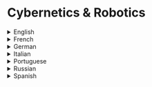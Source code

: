 # Cybernetics & Robotics

<details>
  <summary>English</summary>
  
  ### Materials
- [Cybernetics MIT](http://web.mit.edu/esd.83/www/notebook/Cybernetics.PDF)
- [Wikipedia Cybernetics](https://en.wikipedia.org/wiki/Cybernetics)
- [Pangaro](http://www.pangaro.com/definition-cybernetics.html)
- [Web Dictionary of Cybernetics](http://pespmc1.vub.ac.be/ASC/INdexASC.html)
- [What are Cybernetics](http://pespmc1.vub.ac.be/CYBSWHAT.html)
- [Asc-Cybernetics](http://www.asc-cybernetics.org/foundations/definitions.htm)
- [New World Encyclopedia](http://www.newworldencyclopedia.org/entry/Cybernetics)
- [Chicago School of Media Theory](https://lucian.uchicago.edu/blogs/mediatheory/keywords/cybernetics/)
- [Wikiquote Cybernetics](https://en.wikiquote.org/wiki/Cybernetics)
- [Cybernetics: A mathematician of mind](https://www.nature.com/articles/538039a)
- [The Cybernetics Movement](http://technologyandsociety.org/the-cybernetics-movement/)
- [Norbert Wiener](https://uberty.org/wp-content/uploads/2015/07/Norbert_Wiener_Cybernetics.pdf)
- [Max Planck Institute](http://www.kyb.tuebingen.mpg.de/research/dep.html)
- [Introduction to Cybernetics](https://pangaro.com/design-is/Cybernetics-minimized-v8b.pdf)
- [The Human use of Human Beings](https://monoskop.org/images/5/51/Wiener_Norbert_The_Human_Use_of_Human_Beings.pdf)
- [Cybernetics and the Theory of Knowledge](http://vonglasersfeld.com/papers/255.pdf)
- [Cybernetics Article](http://21stcenturywiener.org/wp-content/uploads/2013/11/Cybernetics-by-D.A.-Mindell.pdf)
- [Application of Cybernetics](https://arxiv.org/pdf/1311.0257.pdf)
- [Past, Present and Future of Cybernetics](http://www.linkgroup.hu/docs/13Systems.pdf)
- [An Introduction to Cybernetics](http://dspace.utalca.cl/bitstream/1950/6344/2/IntroCyb.pdf)
- [Principles of Systems and Cybernetics](http://134.184.131.111/papers/PrinciplesCybSys.pdf)
- [Cybernetics: Big Five Theory](https://scottbarrykaufman.com/wp-content/uploads/2014/08/DeYoung-2014-CB5T-JRP.pdf)
- [Cybernetics and AI](https://cw.fel.cvut.cz/old/_media/courses/ae3b33kui/lectures/lecture_03.pdf)
- [Architectural Relevance of Cybernetics](https://cmusyntheticecologies.files.wordpress.com/2014/01/pask_gordon_the-architectural-relevance-of-cybernetics.pdf)
- [Principles for Learning Design](http://cepa.info/fulltexts/1796.pdf)
- [Cybernetic Ontology](https://www.vordenker.de/ggphilosophy/gg_cyb_ontology.pdf)
- [How We Became Posthuman](http://faculty.georgetown.edu/irvinem/theory/Hayles-Posthuman-excerpts.pdf)
- [Cybernetics and Military Applications](https://apps.dtic.mil/dtic/tr/fulltext/u2/727887.pdf)
- [Normalizing Soviet Cybernetics](http://nevzlin.huji.ac.il/userfiles/files/47.2.peters.pdf)
- [Soviet Cybernetics Research](https://www.rand.org/content/dam/rand/pubs/reports/2007/R909.pdf)
- [Understanding Understanding](http://www.alice.id.tue.nl/references/foerster-2003.pdf)
- [Cybernetics in the Soviet Union](https://apps.dtic.mil/dtic/tr/fulltext/u2/602705.pdf)
- [The Future of Artificial Intelligence and Cybernetics](https://www.technologyreview.com/s/602830/the-future-of-artificial-intelligence-and-cybernetics/)
- [A Logical Calculus of the Ideas Immanent in Nervous Activity](http://www.cse.chalmers.se/~coquand/AUTOMATA/mcp.pdf)
- [Python Robotics Programming](http://academy.visualcomponents.com/courses/python-robotics-programming-a-robot-with-python/)
- [What is Robotics](http://www.electronicsteacher.com/robotics/what-is-robotics.php)
- [Robotics Tutorial](https://www.javatpoint.com/robotics-tutorial)
- [How to Build your First Robot](http://www.societyofrobots.com/robot_tutorial.shtml)
- [Robotics with Python](https://pythonprogramming.net/robotics-raspberry-pi-tutorial-gopigo-introduction/)
- [Introduction to Robotics](http://engineering.nyu.edu/mechatronics/smart/pdf/Intro2Robotics.pdf)
- [The Basics of Robotics](https://www.theseus.fi/bitstream/handle/10024/37806/Shakhatreh_Fareed.pdf?sequence=2)
- [Beginner's Guide to Robotics](http://www.robot.bmstu.ru/files/books/(Ebook%20-%20English)%20Mcgraw-Hil,%20Pic%20Robotics%20--%20A%20Beginner%27S%20Guide%20To%20Robotic.pdf)
- [Robotics](http://aima.eecs.berkeley.edu/slides-pdf/chapter25.pdf)
- [A Mathematical Intro to Robotic Manipulation](https://www.cds.caltech.edu/~murray/books/MLS/pdf/mls94-complete.pdf)
- [Intro to Robotics](http://hades.mech.northwestern.edu/images/2/2a/Park-lynch.pdf)
- [The Robotics Primer](http://www.ict.griffith.edu.au/~vlad/teaching/robotics.d/RESOURCES/mataric-primer.pdf)
- [History of Robotics](https://www.robotshop.com/media/files/PDF/timeline.pdf)
- [Industrial Robotics](http://www.diag.uniroma1.it/~deluca/rob1_en/01_IndustrialRobots.pdf)
- [Next Gen Robotics](https://arxiv.org/pdf/1606.09205.pdf)
- [Human-Robot Interaction](https://robotics.usc.edu/publications/media/uploads/pubs/585.pdf)
- [An Intro to Robotics](https://www.ohio.edu/mechanical-faculty/williams/html/PDF/IntroRob.pdf)
- [AI Robotics](http://www.profesaulosuna.com/data/files/ROBOTICA/ROBOTICS%20EBOOKS/Introduction%20to%20AI%20Robotics.pdf)
- [Intro to Robotics: Mechanics and Control](http://www.mech.sharif.ir/c/document_library/get_file?uuid=5a4bb247-1430-4e46-942c-d692dead831f&amp;groupId=14040)
- [Robotics and Automation](https://doc.lagout.org/science/0_Computer%20Science/8_Electronics%20&amp;%20Robotics/Robotics%20and%20Automation%20Handbook.pdf)
- [Automation and Robotics](http://zums.ac.ir/files/research/site/ebooks/Robotics/Automation%20and%20Robotics.pdf)
- [Fundamentals of Robotics](http://ri.uaemex.mx/bitstream/handle/20.500.11799/35479/secme-23176.pdf?sequence=1)
- [Robotics: Applications and Fundamentals](http://www.mech.sharif.ir/c/document_library/get_file?uuid=72d4fa8c-2ce0-444f-aebf-f7735c5c51ee&amp;groupId=14040)
- [Robotics in the Classroom](https://er.jsc.nasa.gov/seh/Robot_PDF_Files/robotics_in_the_classroom.pdf)
- [A Survey of Space Robotics](https://www.cs.cmu.edu/~illah/PAPERS/ISAIRAS03.pdf)
- [MIT 6.832](https://www.youtube.com/watch?v=Z8oMbOj9IWM&amp;list=PL58F1D0056F04CF8C)
- [Robotics by Prof. Pratihar](https://www.youtube.com/watch?v=rYWJdZ5qg6M&amp;list=PLbRMhDVUMngcdUbBySzyzcPiFTYWr4rV_)
- [Lecture Collection, Introduction to Robotics](https://www.youtube.com/watch?v=0yD3uBshJB0&amp;list=PL65CC0384A1798ADF)
- [AI for Robotics](https://www.youtube.com/watch?v=Uqt_pRbR8rI&amp;list=PLAwxTw4SYaPkCSYXw6-a_aAoXVKLDwnHK)
- [Kernel Methods](http://mlg.eng.cam.ac.uk/mlss09/mlss_slides/Schoelkopf_1.pdf)
- [Robot, Isaac Asimov Audiobook](https://www.youtube.com/watch?v=3MKehEokycA)
- [What is Cybernetics](https://www.youtube.com/watch?v=JJ6orMfmorg)
- [Robot Dynamics and Control](https://home.deib.polimi.it/gini/robot/docs/spong.pdf)
</details>

<details>
  <summary>French</summary>
  
  ### Materials
- [La Cybernétique](http://www.astrosurf.com/luxorion/cybernetique.htm)
- [Cybernétique](http://villemin.gerard.free.fr/Scienmod/NotCyber.htm)
- [Cybernétique et physiologie](http://planet-vie.ens.fr/article/1399/cybernetique-physiologie)
- [Cybernétique et Société](https://hal.archives-ouvertes.fr/hal-01640981/document)
- [La Cybernétique](https://monoskop.org/images/f/fe/Couffignal_Louis_La_cybernetique_1968.Pdf)
- [Cybernétique et L'Origine de L'Information](https://monoskop.org/images/2/2f/Ruyer_Raymond_La_Cybernetique_et_l_origine_de_linformation_1954.pdf)
- [Cybernetique Slides](https://listes.u-picardie.fr/wws/d_read/unidiversite/ENSEIGNEMENTS/HistoireId%C3%A9esScientifiques/Supports%20Cours/CYBER.pdf)
- [L'Hypothèse Cybernétique](https://translationcollective.files.wordpress.com/2012/06/cybernetique.pdf)
- [Art et Cybernétique](http://web.cast.free.fr/webcast20/SimonDINER-Art-et-Cybernetique.pdf)
- [Cybernétique et Matérialisme](http://jerome-segal.de/Publis/Programmer_Segal.pdf)
- [OpenClassRooms](https://openclassrooms.com/fr/courses/4076871-sinitier-a-la-robotique)
- [Cours de Robotique](http://icube-avr.unistra.fr/fr/images/a/a4/Cours_rob_intro.pdf)
- [Introduction à la Robotique](http://eavr.u-strasbg.fr/~bernard/education/master_gsb/poly_master_gsb.pdf)
- [Robotique Industrielle](http://www.glaurent.free.fr/cours/polyRobotiqueIndustrielle.pdf)
- [IA et Robotique](http://www.agence-nationale-recherche.fr/fileadmin/user_upload/documents/2012/Cahier-ANR-4-Intelligence-Artificielle.pdf)
- [Robotique et IA](http://www.bnf.fr/documents/biblio_robots.pdf)
- [Cours de Robotique Avancée](http://www.isir.upmc.fr/UserFiles/File/Bidaud/Cours%20Robotique%20834(1).pdf)
- [Cours de Robotique Fondamentale](https://www.pobot.org/IMG/pdf/cinematique_des_robots_series.pdf)
- [Robotique Mobile](https://perso.ensta-paristech.fr/~filliat/Courses/Polys/Filliat_RobotiqueMobile_ENSTAParisTech.pdf)
- [Modélisation des Systèmes Robotiques](https://perso.crans.org/~ghaessig/UPMC/Modelisation_robotique/Cours%20Robotique%202014.pdf)
</details>

<details>
  <summary>German</summary>
  
  ### Materials
- [Spektrum.de](https://www.spektrum.de/lexikon/neurowissenschaft/kybernetik/6831)
- [Kybernetik](https://www.uni-due.de/~bj0063/doc/Lenk.pdf)
- [Kybernetik Und Systemtheorie](https://www.vordenker.de/downloads/kybmed.pdf)
- [Norbert Wiener](http://www.diemo.de/projects/nwiener/nwiener.pdf)
- [Robotik](https://www.uni-ulm.de/fileadmin/website_uni_ulm/iui.inst.130/Arbeitsgruppen/Robotics/Robotik/Robotik-Skript_07-08.pdf)
- [Robotik 2](https://www.tu-chemnitz.de/informatik/KI/scripts/ws0405/KI_Schule/KI-Schule-04-lehr-3.pdf)
- [Robotik-Systeme](https://www.e-fi.de/fileadmin/Innovationsstudien_2016/StuDIS_11_2016.pdf)
- [Grundlagen der Robotik](https://homepages.thm.de/~hg6458/Robotik/Robotik.pdf)
</details>

<details>
  <summary>Italian</summary>
  
  ### Materials
- [Digicult.it](http://digicult.it/it/digimag/issue-049/in-the-beginning-was-cybernetics-relation-between-science-artists/)
- [La Cibernetica](http://www.fedoa.unina.it/8517/1/Leone_Montagnini_23.pdf)
- [Istituto Calvino](https://www.istitutocalvino.gov.it/studenti/siti/ia/ia/cibernetica.html)
- [L'Ipotesi Cibernetica](https://maldoror.noblogs.org/files/2012/09/TIQQUN-IpotesiCibernetica.pdf)
- [Automazione, Cibernetica della Mente](http://www.bibliomanie.it/FRANCESCO%20FORLEO%20-%20BIBLIOMANIE%20-%20ELISABETTA%20BRIZIO.pdf)
- [La Science des Systèmes](https://www.syti.net/Cybernetics.html)
- [Il Mondo dei Robot](https://www.itisondrio.org/jupgrade/images/stories/varie_alunni/tesine/il_mondo_dei_robot_negrini_10-11.pdf)
- [Sviluppi della Robotica](http://presidenza.governo.it/biotecnologie/documenti/Robotica-misto%20CNB-CNBBSV-17lug17-IT.pdf)
- [Evoluzione della Robotica](http://didawiki.cli.di.unipi.it/lib/exe/fetch.php/pro/lezione_a.ii_-_introduzione_alla_percezione_robotica_parte3_.pdf)
</details>

<details>
  <summary>Portuguese</summary>
  
  ### Materials
- [Cibernética: Ciência e Técnica](https://tecnos.cienciassociais.ufg.br/up/410/o/Disserta%C3%A7%C3%A3o_-_Cibernetica__Ciencia_e_T%C3%A9cnica.pdf)
- [A Robótica no Ensino e Aprendizagem de Programação](https://repositorio.iscte-iul.pt/bitstream/10071/15076/1/A%20Rob%C3%B3tica%20no%20Ensino%20e%20Aprendizagem%20de%20Programa%C3%A7%C3%A3o.pdf)
- [Apostila de Robótica](http://www.joinville.udesc.br/portal/professores/silas/materiais/Apostila_de_Robotica.pdf)
- [Introdução aos Robôs](https://webx.ubi.pt/~felippe/texts5/robotica_cap1.pdf)
- [Introdução à Robótica](http://users.isr.ist.utl.pt/~jseq/caps1-6.pdf)
- [Tutorial em Robôs de Combate](http://www.robot.bmstu.ru/files/books/%5BRobotic%5D%20Tutorial%20RioBotz.pdf)
- [Oficina de Robótica](http://oficinaderobotica.ufsc.br/files/2013/04/Programa%C3%A7%C3%A3o-em-Arduino-M%C3%B3dulo-B%C3%A1sico.pdf)
- [Sistemas para Automação e Robótica](https://www.ime.usp.br/~adao/SR1A.pdf)
- [Arte e Robótica](http://www.diaadiaeducacao.pr.gov.br/portals/cadernospde/pdebusca/producoes_pde/2013/2013_fap_arte_pdp_mauri_sebastiao_de_franca.pdf)
- [Programador de Robô](http://www.etelg.com.br/paginaete/downloads/mecatronica/Rob%C3%B4.pdf)
- [Apostila de Robótica Educacional](http://www.peteletrica.uff.br/wp-content/uploads/2013/08/Apostila-Rob%C3%B3tica-Educacional.pdf)
- [Introdução à Cibernética](https://monoskop.org/images/3/36/Ashby_Ross_Introducao_a_cibernetica.pdf)
</details>

<details>
  <summary>Russian</summary>
  
  ### Materials
- [Article](http://www.immsp.kiev.ua/publications/monographs/files/04_Paragraf_2.pdf)
- [People and Cybernetics](http://elib.ict.nsc.ru/jspui/bitstream/ICT/890/3/m2.pdf)
- [Economic Cybernetics](http://nikiforova.vk.vntu.edu.ua/file/9be3917e83dedda684c695778f055abd.pdf)
- [Cybernetics Book](http://grachev62.narod.ru/cybern/contents.htm)
- [Scisne](https://scisne.net/a-1590)
- [Robotics for Children](http://www.239.ru/userfiles/file/Robobook99-99-99-20short.pdf)
</details>

<details>
  <summary>Spanish</summary>
  
  ### Materials
- [Cibernética](https://www.monografias.com/trabajos/cibernetica/cibernetica.shtml)
- [Ecured](https://www.ecured.cu/Cibern%C3%A9tica)
- [Universidad de Barcelona](https://campus.usal.es/~teoriaeducacion/rev_numero_02/n2_art_gros.htm)
- [El Origen de la Cibernética](https://www.amc.edu.mx/revistaciencia/images/revista/67_1/PDF/Presentacion.pdf)
- [Cibernética e Informática](https://archivos.juridicas.unam.mx/www/bjv/libros/1/147/5.pdf)
- [Cibernética y Teoría de Sistemas](http://www.sinewton.org/numeros/numeros/43-44/Articulo47.pdf)
- [Definición Cibernética](http://scielo.sld.cu/pdf/aci/v22n3/aci08311.pdf)
- [Cibernética y Sociedad](https://catedraepistemologia.files.wordpress.com/2015/09/248631084-norbert-wiener-cibernetica-y-sociedad1.pdf)
- [Ciencia Cognitiva](https://froese.files.wordpress.com/2016/01/froese-16-de-la-cibernc3a9tica-a-la-nueva-ciencia-cognitiva.pdf)
- [Introducción a la Cibernética](https://ccc.inaoep.mx/Reportes/CCC-05-003.pdf)
- [La Robótica Inteligente](http://www3.uji.es/~sanzp/robot/RobInt-Apuntes.pdf)
- [Robótica General](https://www.infoplc.net/files/documentacion/robotica/infoplc_net_RoboticaGeneral_.pdf)
- [Introduccion a la Robotica](http://www.grupoisis.uma.es/microbot/public/robots.pdf)
- [Manual de Robótica Educativa](http://www.cienciaytecnologia.edu.sv/jdownloads/Robtica%20Educativa/manual_de_robtica_educativa_en_el_aula_-_documento_en_proceso_de_revisin-1.pdf)
- [Robots Industriales](https://tv.uvigo.es/uploads/material/Video/2829/Robot_Industrial-Aplicaciones.pdf)
- [Historia de la Robótica](http://scielo.isciii.es/pdf/aue/v31n3/v31n3a02.pdf)
- [El Impacto de la Robótica](http://inbots.eu/wp-content/uploads/2018/08/publications/robotica-derecho-del-trabajo-derecho-fiscal-final-mayo2018.pdf)
- [Los Robots del Futuro](https://ccc.inaoep.mx/~emorales/Papers/2009/eduardo.pdf)
- [Programacion con Robots](http://robots.linti.unlp.edu.ar/uploads/docs/manual_de_programacion_con_robots_para_la_escuela.pdf)
</details>